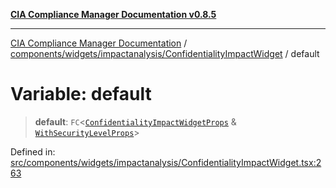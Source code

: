 [**CIA Compliance Manager Documentation v0.8.5**](../../../../../README.md)

***

[CIA Compliance Manager Documentation](../../../../../modules.md) / [components/widgets/impactanalysis/ConfidentialityImpactWidget](../README.md) / default

# Variable: default

> **default**: `FC`\<[`ConfidentialityImpactWidgetProps`](../interfaces/ConfidentialityImpactWidgetProps.md) & [`WithSecurityLevelProps`](../../../../../hoc/withSecurityLevelState/interfaces/WithSecurityLevelProps.md)\>

Defined in: [src/components/widgets/impactanalysis/ConfidentialityImpactWidget.tsx:263](https://github.com/Hack23/cia-compliance-manager/blob/3ae0301247f765ba03c8c0fe645db4718bb8af76/src/components/widgets/impactanalysis/ConfidentialityImpactWidget.tsx#L263)
